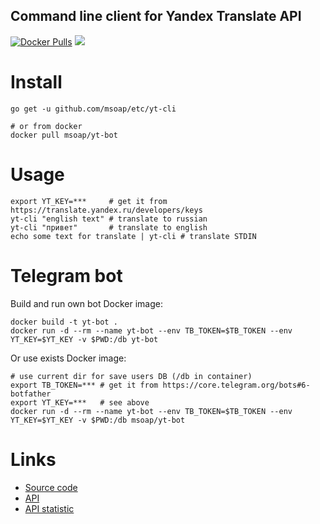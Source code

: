 Command line client for Yandex Translate API
--------------------------------------------

[![Docker Pulls](https://img.shields.io/docker/pulls/msoap/yt-bot.svg?maxAge=3600)](https://hub.docker.com/r/msoap/yt-bot) [![](https://images.microbadger.com/badges/image/msoap/yt-bot.svg)](https://microbadger.com/images/msoap/yt-bot)

Install
=======

    go get -u github.com/msoap/etc/yt-cli
    
    # or from docker
    docker pull msoap/yt-bot

Usage
=====

    export YT_KEY=***     # get it from https://translate.yandex.ru/developers/keys
    yt-cli "english text" # translate to russian
    yt-cli "привет"       # translate to english
    echo some text for translate | yt-cli # translate STDIN

Telegram bot
============

Build and run own bot Docker image:

    docker build -t yt-bot .
    docker run -d --rm --name yt-bot --env TB_TOKEN=$TB_TOKEN --env YT_KEY=$YT_KEY -v $PWD:/db yt-bot

Or use exists Docker image:

    # use current dir for save users DB (/db in container)
    export TB_TOKEN=*** # get it from https://core.telegram.org/bots#6-botfather
    export YT_KEY=***   # see above
    docker run -d --rm --name yt-bot --env TB_TOKEN=$TB_TOKEN --env YT_KEY=$YT_KEY -v $PWD:/db msoap/yt-bot

Links
=====

  * [Source code](https://github.com/msoap/etc/tree/master/yt-cli)
  * [API](https://tech.yandex.ru/translate/)
  * [API statistic](https://translate.yandex.ru/developers/stat)
